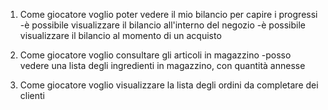 1) Come giocatore voglio poter vedere il mio bilancio per capire i progressi
   -è possibile visualizzare il bilancio all'interno del negozio
   -è possibile visualizzare il bilancio al momento di un acquisto

2) Come giocatore voglio consultare gli articoli in magazzino
   -posso vedere una lista degli ingredienti in magazzino, con quantità annesse

3) Come giocatore voglio visualizzare la lista degli ordini da completare dei clienti
   


   
